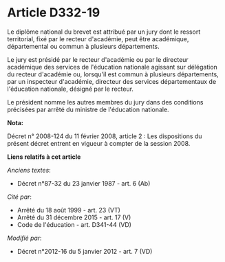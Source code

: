 # Article D332-19

Le diplôme national du brevet est attribué par un jury dont le ressort territorial, fixé par le recteur d'académie, peut être
académique, départemental ou commun à plusieurs départements. 

Le jury est présidé par le recteur d'académie ou par               le directeur académique des services de l'éducation
nationale agissant sur délégation du recteur d'académie ou, lorsqu'il est commun à plusieurs départements, par un inspecteur
d'académie, directeur des services départementaux de l'éducation nationale, désigné par le recteur. 

Le président nomme les autres membres du jury dans des conditions précisées par arrêté du ministre de l'éducation nationale.

**Nota:**

Décret n° 2008-124 du 11 février 2008, article 2 : Les dispositions du présent décret entrent en vigueur à compter de la
session 2008.

**Liens relatifs à cet article**

_Anciens textes_:

  - Décret n°87-32 du 23 janvier 1987 - art. 6 (Ab)

_Cité par_:

  - Arrêté du 18 août 1999 - art. 23 (VT)
  - Arrêté du 31 décembre 2015 - art. 17 (V)
  - Code de l'éducation - art. D341-44 (VD)

_Modifié par_:

  - Décret n°2012-16 du 5 janvier 2012 - art. 7 (VD)
